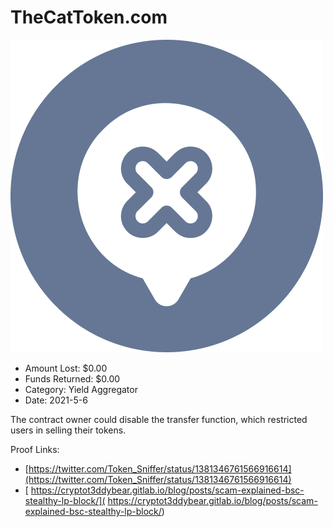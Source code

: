# TheCatToken.com
![TheCatToken.com](/rektimages/TheCatToken.com.png)
- Amount Lost: $0.00
- Funds Returned: $0.00
- Category: Yield Aggregator
- Date: 2021-5-6

The contract owner could disable the transfer function, which restricted users in selling their tokens.  
  



Proof Links:
- [https://twitter.com/Token_Sniffer/status/1381346761566916614](https://twitter.com/Token_Sniffer/status/1381346761566916614)
- [ https://cryptot3ddybear.gitlab.io/blog/posts/scam-explained-bsc-stealthy-lp-block/]( https://cryptot3ddybear.gitlab.io/blog/posts/scam-explained-bsc-stealthy-lp-block/)


